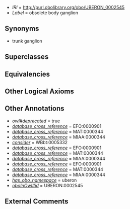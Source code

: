  * *IRI* = http://purl.obolibrary.org/obo/UBERON_0002545
 * *Label* = obsolete body ganglion

## Synonyms

 * trunk ganglion

## Superclasses


## Equivalencies


## Other Logical Axioms


## Other Annotations

 * *[owl#deprecated](../../ed/owl#deprecated.md)* = true
 * *[database_cross_reference](../../ef/oboInOwl#hasDbXref.md)* = EFO:0000901
 * *[database_cross_reference](../../ef/oboInOwl#hasDbXref.md)* = MAT:0000344
 * *[database_cross_reference](../../ef/oboInOwl#hasDbXref.md)* = MIAA:0000344
 * *[consider](../../er/oboInOwl#consider.md)* = WBbt:0005332
 * *[database_cross_reference](../../ef/oboInOwl#hasDbXref.md)* = EFO:0000901
 * *[database_cross_reference](../../ef/oboInOwl#hasDbXref.md)* = MAT:0000344
 * *[database_cross_reference](../../ef/oboInOwl#hasDbXref.md)* = MIAA:0000344
 * *[database_cross_reference](../../ef/oboInOwl#hasDbXref.md)* = EFO:0000901
 * *[database_cross_reference](../../ef/oboInOwl#hasDbXref.md)* = MAT:0000344
 * *[database_cross_reference](../../ef/oboInOwl#hasDbXref.md)* = MIAA:0000344
 * *[has_obo_namespace](../../ce/oboInOwl#hasOBONamespace.md)* = uberon
 * *[oboInOwl#id](../../id/oboInOwl#id.md)* = UBERON:0002545

## External Comments

